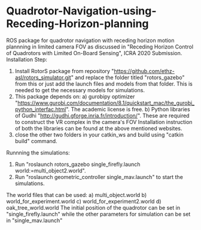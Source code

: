 # Quadrotor-Navigation-using-Receding-Horizon-planning
ROS package for quadrotor navigation with receding horizon motion plannning in limited camera FOV as discussed in 
"Receding Horizon Control of Quadrotors with Limited On-Board Sensing", ICRA 2020 Submission.
Installation Step:
1. Install RotorS package from repository "https://github.com/ethz-asl/rotors_simulator.git" and replace the folder titled "rotors_gazebo" from this or just add the launch files and models from that folder. This is needed to get the necessary models for simulations. 
2. This package depends on: 
  a) gurobipy optimizer "https://www.gurobi.com/documentation/8.1/quickstart_mac/the_gurobi_python_interfac.html". The academic   license is free. 
   b) Python libraries of Gudhi "http://gudhi.gforge.inria.fr/introduction/". These are required to construct the VR complex in the camera's FOV
   Installation instruction of both the libraries can be found at the above mentioned websites. 
3. close the other two folders in your catkin_ws and build using "catkin build" command. 

Runnning the simulations: 
1. Run "roslaunch rotors_gazebo single_firefly.launch world:=multi_object2.world". 
2. Run "roslaunch geometric_controller single_mav.launch" to start the simulations. 

The world files that can be used: a) multi_object.world b) world_for_experiment.world c) world_for_experiment2.world d) oak_tree_world.world
The initial position of the quadrotor can be set in "single_firefly.launch" while the other parameters for simulation can be set in "single_mav.launch"
